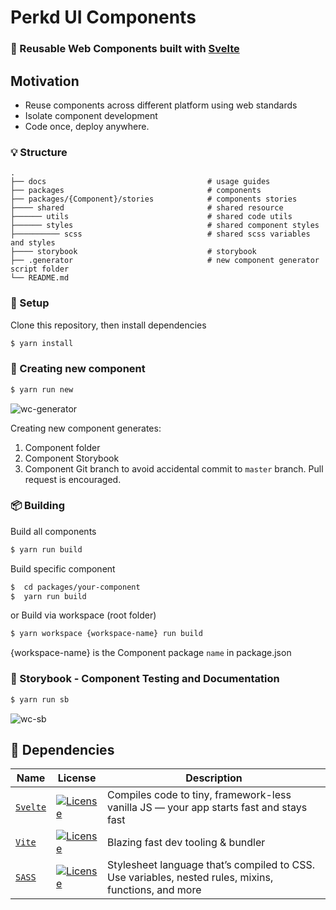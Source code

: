 # Perkd UI Components 
### :rocket:  Reusable Web Components built with [Svelte](https://svelte.dev)

## Motivation
* Reuse components across different platform using web standards
* Isolate component development
* Code once, deploy anywhere.


### :bulb: Structure

    .
    ├── docs                                    # usage guides
    ├── packages                                # components
    ├── packages/{Component}/stories            # components stories
    ├──── shared                                # shared resource 
    ├────── utils                               # shared code utils 
    ├────── styles                              # shared component styles 
    ├────────── scss                            # shared scss variables and styles 
    ├──── storybook                             # storybook 
    ├── .generator                              # new component generator script folder
    └── README.md


### :wrench: Setup

Clone this repository, then install dependencies

```bash
$ yarn install
```
### :art: Creating new component

```bash
$ yarn run new
```
![wc-generator](https://user-images.githubusercontent.com/43092/218636329-c1636efe-1c40-4073-a3f5-d55de09e25f6.gif)


Creating new component generates:
1. Component folder
2. Component Storybook
3. Component Git branch to avoid accidental commit to `master` branch. Pull request is encouraged.


### :package: Building 

Build all components

```bash
$ yarn run build
```

Build specific component

```bash
$  cd packages/your-component
$  yarn run build
```

or Build via workspace  (root folder)

```bash
$ yarn workspace {workspace-name} run build 
```

{workspace-name} is the Component package `name` in package.json

### :camera_flash: Storybook  - Component Testing and Documentation

```bash
$ yarn run sb
```
![wc-sb](https://user-images.githubusercontent.com/43092/218355124-79b5146a-e50d-4308-8497-7d1c997db60a.gif)

## :nut_and_bolt: Dependencies

| Name                                                                                   | License                                                                                                                           | Description                                                                                                                |
| -------------------------------------------------------------------------------------- | --------------------------------------------------------------------------------------------------------------------------------- | -------------------------------------------------------------------------------------------------------------------------- |
| [`Svelte`](https://svelte.dev)                                                           | [![License](https://badgen.net/github/license/sveltejs/svelte)](https://github.com/sveltejs/svelte/blob/master/LICENSE.md)                     | Compiles code to tiny, framework-less vanilla JS — your app starts fast and stays fast 
| [`Vite`](https://vitejs.dev)                                                           | [![License](https://badgen.net/github/license/vitejs/vite)](https://api.github.com/repos/vitejs/vite/license)                     | Blazing fast dev tooling & bundler                                                                                         |
| [`SASS`](https://sass-lang.com)                           | [![License](https://img.shields.io/badge/License-MIT-green.svg)](https://github.com/sass/sass/blob/main/LICENSE) | Stylesheet language that’s compiled to CSS. Use variables, nested rules, mixins, functions, and more                                                 |
 
 